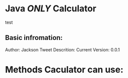 # Java *ONLY* Calculator

test

## Basic infromation: 
Author: Jackson Tweet
Descrition: 
Current Version: 0.0.1

# Methods Caculator can use:
